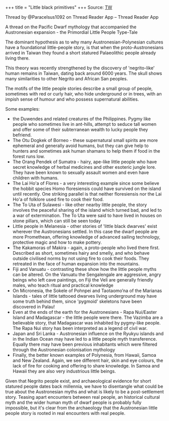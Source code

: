 +++
title = "Little black primitives"
+++
Source: [TW](https://x.com/Paracelsus1092/status/1905531517595431367)

Thread by @Paracelsus1092 on Thread Reader App – Thread Reader App

A thread on the Pacific Dwarf mythology that accompanied the Austronesian expansion - the Primordial Little People Type-Tale

The dominant hypothesis as to why many Austronesian-Polynesian cultures have a foundational little-people story, is that when the proto-Austronesians arrived in Taiwan they found a short statured Palaeolithic people already living there.

This theory was recently strengthened by the discovery of 'negrito-like' human remains in Taiwan, dating back around 6000 years. The skull shows many similarities to other Negrito and African San peoples. 

The motifs of the little people stories describe a small group of people, sometimes with red or curly hair, who hide underground or in trees, with an impish sense of humour and who possess supernatural abilities.

Some examples: 

- the Duwendes and related creatures of the Philippines. Pygmy like people who sometimes live in ant-hills, attempt to seduce tall women and offer some of their subterranean wealth to lucky people they befriend.
- The Otu Dogkek of Borneo - these supernatural small spirits are more ephemeral and generally avoid humans, but they can give help to hunters and sometimes ask human shamans to help them if food in the forest runs low.
- The Orang Pendek of Sumatra - hairy, ape-like little people who have secret knowledge of herbal medicines and other esoteric jungle lore. They have been known to sexually assault women and even have children with humans.
- The Lai Ho'a of Flores - a very interesting example since some believe the hobbit species Homo floresiensis could have survived on the island until recently. One striking parallel is that neither floresiensis nor the Lai Ho'a of folklore used fire to cook their food.
- The To Uta of Sulawesi - like other nearby little people, the story involves the peaceful sharing of the island which turned bad, and led to a war of extermination. The To Uta were said to have lived in houses on stone pillars, which can still be seen today
- Little people in Melanesia - other stories of 'little black dwarves' exist wherever the Austronesians settled. In this case the dwarf people are more Promethean, offering knowledge of advanced sailing technology, protective magic and how to make pottery.
- The Kakamoras of Makira - again, a proto-people who lived there first. Described as short, sometimes hairy and smelly, and who behave outside civilised norms by not using fire to cook their foods. They retreated in the face of human expansion into the mountains.
- Fiji and Vanuatu - contrasting these show how the little people myths can be altered. On the Vanuatu the Sengalengale are aggressive, angry beings who left cave paintings, on Fiji the Veli are generally friendly males, who teach ritual and practical knowledge
- On Micronesia, the Sokele of Pohnpei and Taotaomo’na of the Marianas Islands - tales of little tattooed dwarves living underground may have some truth behind them, since 'pygmoid' skeletons have been discovered in Palau!
- Even at the ends of the earth for the Austronesians - Rapa Nui/Easter Island and Madagascar - the little people were there. The Vazimba are a believable story, that Madagascar was inhabited by pygmy-like people. The Rapa Nui story has been interpreted as a legend of civil war.
- Japan and Sri Lanka - Austronesian influence on the Ryukyu islands and in the Indian Ocean may have led to a little people myth transference. Equally there may have been previous inhabitants which were filtered through the Austronesian colonisation mythology
- Finally, the better known examples of Polynesia, from Hawaii, Samoa and New Zealand. Again, we see different hair, skin and eye colours, the lack of fire for cooking and offering to share knowledge. In Samoa and Hawaii they are also very industrious little beings.

Given that Negrito people exist, and archaeological evidence for short statured people dates back millennia, we have to disentangle what could be true about the Austronesian myths and what is likely to be a post-settlement story. Teasing apart encounters between real people, an historical cultural myth and the wider human myth of dwarf people is probably fully impossible, but it's clear from the archaeology that the Austronesian little people story is rooted in real encounters with real people.

